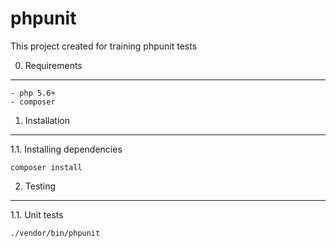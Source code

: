 phpunit 
================
This project created for training phpunit tests

0. Requirements
---------------

    - php 5.6+
    - composer

1. Installation
---------------

1.1. Installing dependencies

    composer install
            
2. Testing
----------

1.1. Unit tests

    ./vendor/bin/phpunit
